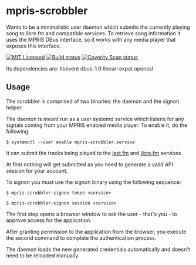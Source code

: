 # mpris-scrobbler

Wants to be a minimalistic user daemon which submits the currently playing song to libre.fm and compatible services.
To retrieve song information it uses the MPRIS DBus interface, so it works with any media player that exposes this interface.

[![MIT Licensed](https://img.shields.io/github/license/mariusor/mpris-scrobbler.svg)](https://raw.githubusercontent.com/mariusor/mpris-scrobbler/master/LICENSE)
[![Build status](https://img.shields.io/travis/mariusor/mpris-scrobbler.svg)](https://travis-ci.org/mariusor/mpris-scrobbler)
[![Coverity Scan status](https://img.shields.io/coverity/scan/14230.svg)](https://scan.coverity.com/projects/14230)

Its dependencies are: libevent dbus-1.0 libcurl expat openssl

## Usage

The scrobbler is comprised of two binaries: the daemon and the signon helper.

The daemon is meant run as a user systemd service which listens for any signals coming from your MPRIS enabled media player. To enable it, do the following:

    $ systemctl --user enable mpris-scrobbler.service

It can submit the tracks being played to the [last.fm](https://last.fm) and [libre.fm](https://libre.fm) services.

At first nothing will get submitted as you need to generate a valid API session for your account.

To signon you must use the signon binary using the following sequence:

    $ mpris-scrobbler-signon token <service>

    $ mpris-scrobbler-signon session <service>

The first step opens a browser window to ask the user - that's you - to approve access for the application.

After granting permission to the application from the browser, you execute the second command to complete the authentication process.

The daemon loads the new generated credentials automatically and doesn't need to be reloaded manually.
